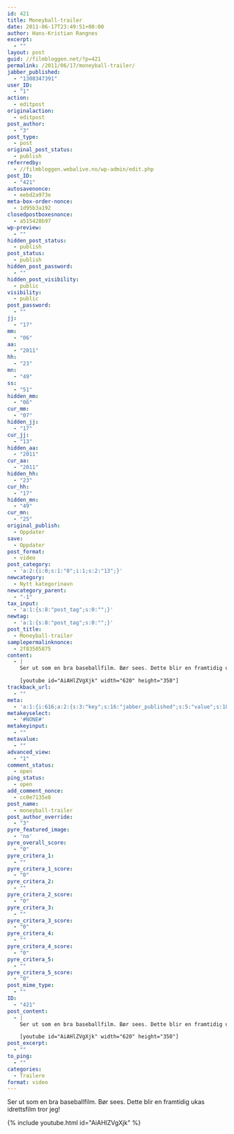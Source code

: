 ```yaml
---
id: 421
title: Moneyball-trailer
date: 2011-06-17T23:49:51+00:00
author: Hans-Kristian Rangnes
excerpt:
  - ""
layout: post
guid: //filmbloggen.net/?p=421
permalink: /2011/06/17/moneyball-trailer/
jabber_published:
  - "1308347391"
user_ID:
  - "1"
action:
  - editpost
originalaction:
  - editpost
post_author:
  - "3"
post_type:
  - post
original_post_status:
  - publish
referredby:
  - //filmbloggen.webalive.no/wp-admin/edit.php
post_ID:
  - "421"
autosavenonce:
  - eebd2a973e
meta-box-order-nonce:
  - 1d95b3a192
closedpostboxesnonce:
  - a515428b97
wp-preview:
  - ""
hidden_post_status:
  - publish
post_status:
  - publish
hidden_post_password:
  - ""
hidden_post_visibility:
  - public
visibility:
  - public
post_password:
  - ""
jj:
  - "17"
mm:
  - "06"
aa:
  - "2011"
hh:
  - "23"
mn:
  - "49"
ss:
  - "51"
hidden_mm:
  - "06"
cur_mm:
  - "07"
hidden_jj:
  - "17"
cur_jj:
  - "13"
hidden_aa:
  - "2011"
cur_aa:
  - "2011"
hidden_hh:
  - "23"
cur_hh:
  - "17"
hidden_mn:
  - "49"
cur_mn:
  - "25"
original_publish:
  - Oppdater
save:
  - Oppdater
post_format:
  - video
post_category:
  - 'a:2:{i:0;s:1:"0";i:1;s:2:"13";}'
newcategory:
  - Nytt kategorinavn
newcategory_parent:
  - "-1"
tax_input:
  - 'a:1:{s:8:"post_tag";s:0:"";}'
newtag:
  - 'a:1:{s:8:"post_tag";s:0:"";}'
post_title:
  - Moneyball-trailer
samplepermalinknonce:
  - 2f83505875
content:
  - |
    Ser ut som en bra baseballfilm. Bør sees. Dette blir en framtidig ukas idrettsfilm tror jeg!

    [youtube id="AiAHlZVgXjk" width="620" height="350"]
trackback_url:
  - ""
meta:
  - 'a:1:{i:616;a:2:{s:3:"key";s:16:"jabber_published";s:5:"value";s:10:"1308347391";}}'
metakeyselect:
  - '#NONE#'
metakeyinput:
  - ""
metavalue:
  - ""
advanced_view:
  - "1"
comment_status:
  - open
ping_status:
  - open
add_comment_nonce:
  - cc0e7135e8
post_name:
  - moneyball-trailer
post_author_override:
  - "3"
pyre_featured_image:
  - 'no'
pyre_overall_score:
  - "0"
pyre_critera_1:
  - ""
pyre_critera_1_score:
  - "0"
pyre_critera_2:
  - ""
pyre_critera_2_score:
  - "0"
pyre_critera_3:
  - ""
pyre_critera_3_score:
  - "0"
pyre_critera_4:
  - ""
pyre_critera_4_score:
  - "0"
pyre_critera_5:
  - ""
pyre_critera_5_score:
  - "0"
post_mime_type:
  - ""
ID:
  - "421"
post_content:
  - |
    Ser ut som en bra baseballfilm. Bør sees. Dette blir en framtidig ukas idrettsfilm tror jeg!

    [youtube id="AiAHlZVgXjk" width="620" height="350"]
post_excerpt:
  - ""
to_ping:
  - ""
categories:
  - Trailere
format: video
---
```

Ser ut som en bra baseballfilm. Bør sees. Dette blir en framtidig ukas idrettsfilm tror jeg!

{% include youtube.html id="AiAHlZVgXjk" %}
